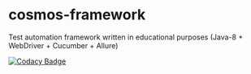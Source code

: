 # cosmos-framework
Test automation framework written in educational purposes (Java-8 + WebDriver + Cucumber + Allure)

[![Codacy Badge](https://api.codacy.com/project/badge/Grade/2db34aa280d540ca83e33b08c7d6dc47)](https://www.codacy.com/app/alina-grosu/cosmos-framework?utm_source=github.com&amp;utm_medium=referral&amp;utm_content=alina-grosu/cosmos-framework&amp;utm_campaign=Badge_Grade)
